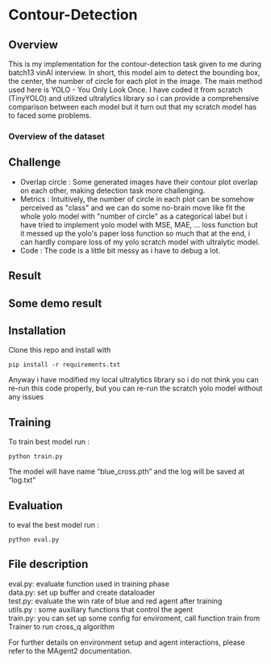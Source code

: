 # Contour-Detection
## Overview
This is my implementation for the contour-detection task given to me during batch13 vinAI interview. In short, this model aim to detect the bounding box, the center, the number of circle for each plot in the image. The main method used here is YOLO - You Only Look Once. I have coded it from scratch (TinyYOLO) and utilized ultralytics library so i can provide a comprehensive comparison between each model but it turn out that my scratch model has to faced some problems.

### Overview of the dataset

## Challenge
- Overlap circle : Some generated images have their contour plot overlap on each other, making detection task more challenging.
- Metrics : Intuitively, the number of circle in each plot can be somehow perceived as "class" and we can do some no-brain move like fit the whole yolo model with "number of circle" as a categorical label but i have tried to implement yolo model with MSE, MAE, ... loss function but it messed up the yolo's paper loss function so much that at the end, i can hardly compare loss of my yolo scratch model with ultralytic model.
- Code : The code is a little bit messy as i have to debug a lot.

## Result

## Some demo result

## Installation
Clone this repo and install with
```
pip install -r requirements.txt
```
Anyway i have modified my local ultralytics library so i do not think you can re-run this code properly, but you can re-run the scratch yolo model without any issues

## Training
To train best model run : 
```
python train.py
```
The model will have name “blue_cross.pth” and the log will be saved at “log.txt”
## Evaluation
to eval the best model run : 
```
python eval.py
```
## File description
eval.py: evaluate function used in training phase <br>
data.py: set up buffer and create dataloader <br>
test.py: evaluate the win rate of blue and red agent after training <br>
utils.py : some auxiliary functions that control the agent <br>
train.py: you can set up some config for enviroment, call function train from Trainer to run cross_q algorithm 

For further details on environment setup and agent interactions, please refer to the MAgent2 documentation.

